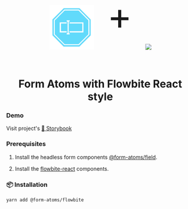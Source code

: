 <div align="center">
<div align="center">
  <img width="120" style="margin: 32px" src="https://raw.githubusercontent.com/MiroslavPetrik/form-atoms-field/main/form-atoms-field.svg">
    <span style="font-size: 100px; vertical-align: top;">+</span>
   <img width="110" style="margin: 32px" src="https://github.com/themesberg/flowbite-react/blob/main/public/android-chrome-192x192.png?raw=true">
   </div>
  <h1>Form Atoms with Flowbite React style</h1>
</div>

### Demo

Visit project's [🎨 Storybook](https://miroslavpetrik.github.io/form-atoms-flowbite/)

### Prerequisites

1. Install the headless form components [@form-atoms/field](https://github.com/MiroslavPetrik/form-atoms-field#readme).

2. Install the [flowbite-react](https://github.com/themesberg/flowbite-react) components.

### 📦 Installation

```
yarn add @form-atoms/flowbite
```
